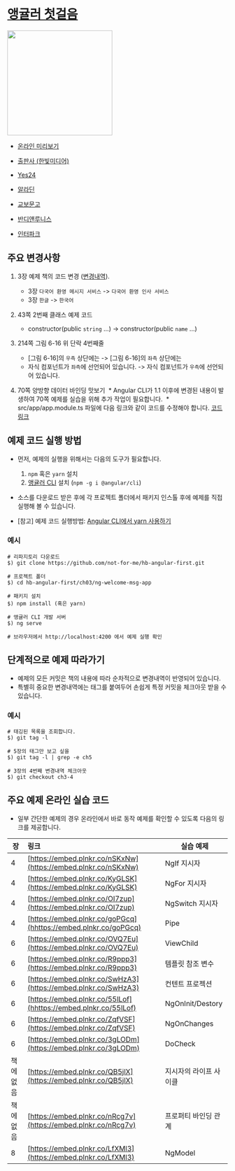 # [앵귤러 첫걸음](http://www.hanbit.co.kr/store/books/look.php?p_code=B3348481708)

<img src="https://raw.githubusercontent.com/not-for-me/hb-angular-first/master/resources/angular_first_cover.jpg" width="240">

* [온라인 미리보기](https://www.yumpu.com/xx/document/view/58546516)

* [출판사 (한빛미디어)](http://www.hanbit.co.kr/store/books/look.php?p_code=B3348481708)
* [Yes24](http://www.yes24.com/24/goods/41070512)
* [알라딘](http://aladin.kr/p/cowyM)
* [교보문고](http://www.kyobobook.co.kr/product/detailViewKor.laf?ejkGb=KOR&mallGb=KOR&barcode=9788968486807&orderClick=LEA&Kc=)
* [반디앤루니스](http://www.bandinlunis.com/front/product/detailProduct.do?prodId=4072669)
* [인터파크](http://book.interpark.com/product/BookDisplay.do?_method=detail&sc.shopNo=0000400000&sc.prdNo=267622241&sc.saNo=003002001&bid1=search&bid2=product&bid3=title&bid4=001)

## 주요 변경사항 
1. 3장 예제 책의 코드 변경 ([변경내역](https://github.com/not-for-me/hb-angular-first/commit/7c78fc2f315e9ced3fde740e8bbf41ae2b2cd065)).
   * 3장 `다국어 환영 메시지 서비스` -> `다국어 환영 인사 서비스`
   * 3장 `한글` -> `한국어`

2. 43쪽 2번째 클래스 예제 코드
   * constructor(public `string` ...) -> constructor(public `name` ...)

3. 214쪽 그림 6-16 위 단락 4번째줄
   * [그림 6-16]의 `우측` 상단에는 -> [그림 6-16]의 `좌측` 상단에는
   * 자식 컴포넌트가 `좌측`에 선언되어 있습니다. -> 자식 컴포넌트가 `우측`에 선언되어 있습니다.

4. 70쪽 양방향 데이터 바인딩 맛보기
  * Angular CLI가 1.1 이후에 변경된 내용이 발생하여 70쪽 예제를 실습을 위해 추가 작업이 필요합니다.
  * src/app/app.module.ts 파일에 다음 링크와 같이 코드를 수정해야 합니다. [코드 링크](https://github.com/not-for-me/hb-angular-first/blob/17f66ce3129f1f948881d8553f3b024f184dba31/ch03/ng-welcome-msg-app/src/app/app.module.ts)

## 예제 코드 실행 방법
* 먼저, 예제의 실행을 위해서는 다음의 도구가 필요합니다.
    1. `npm` 혹은 `yarn` 설치
    1. [앵귤러 CLI](https://github.com/angular/angular-cli) 설치 (`npm -g i @angular/cli`)

* 소스를 다운로드 받은 후에 각 프로젝트 폴더에서 패키지 인스톨 후에 예제를 직접 실행해 볼 수 있습니다.
* [참고] 예제 코드 실행방법: [Angular CLI에서 yarn 사용하기](https://youtu.be/FBMTvESUaiU)

### 예시
```
# 리파지토리 다운로드
$) git clone https://github.com/not-for-me/hb-angular-first.git

# 프로젝트 폴더 
$) cd hb-angular-first/ch03/ng-welcome-msg-app

# 패키지 설치
$) npm install (혹은 yarn)

# 앵귤러 CLI 개발 서버 
$) ng serve

# 브라우저에서 http://localhost:4200 에서 예제 실행 확인
```

## 단계적으로 예제 따라가기
* 예제의 모든 커밋은 책의 내용에 따라 순차적으로 변경내역이 반영되어 있습니다.
* 특별히 중요한 변경내역에는 태그를 붙여두어 손쉽게 특정 커밋을 체크아웃 받을 수 있습니다.

### 예시
```
# 태깅된 목록을 조회합니다.
$) git tag -l

# 5장의 태그만 보고 싶을 
$) git tag -l | grep -e ch5

# 3장의 4번째 변경내역 체크아웃
$) git checkout ch3-4
```

## 주요 예제 온라인 실습 코드
* 일부 간단한 예제의 경우 온라인에서 바로 동작 예제를 확인할 수 있도록 다음의 링크를 제공합니다. 

| 장 | 링크 | 실습 예제 |
| - |:----------------------------------------------| --------- |
| 4 | [https://embed.plnkr.co/nSKxNw](https://embed.plnkr.co/nSKxNw)| NgIf 지시자 |
| 4 | [https://embed.plnkr.co/KyGLSK](https://embed.plnkr.co/KyGLSK) | NgFor 지시자 |
| 4 | [https://embed.plnkr.co/OI7zup](https://embed.plnkr.co/OI7zup) | NgSwitch 지시자 |
| 4 | [https://embed.plnkr.co/goPGcq](hhttps://embed.plnkr.co/goPGcq) | Pipe |
| 6 | [https://embed.plnkr.co/OVQ7Eu](https://embed.plnkr.co/OVQ7Eu) | ViewChild |
| 6 | [https://embed.plnkr.co/R9ppp3](https://embed.plnkr.co/R9ppp3) | 템플릿 참조 변수 |
| 6 | [https://embed.plnkr.co/SwHzA3](https://embed.plnkr.co/SwHzA3) | 컨텐트 프로젝션 |
| 6 | [https://embed.plnkr.co/55lLof](hhttps://embed.plnkr.co/55lLof) | NgOnInit/Destory |
| 6 | [https://embed.plnkr.co/ZqfVSF](https://embed.plnkr.co/ZqfVSF) | NgOnChanges |
| 6 | [https://embed.plnkr.co/3gLODm](https://embed.plnkr.co/3gLODm) | DoCheck |
| 책에 없음 | [https://embed.plnkr.co/QB5jlX](https://embed.plnkr.co/QB5jlX) | 지시자의 라이프 사이클 |
| 책에 없음 | [https://embed.plnkr.co/nRcg7v](https://embed.plnkr.co/nRcg7v) | 프로퍼티 바인딩 관계 |
| 8 | [https://embed.plnkr.co/LfXMl3](https://embed.plnkr.co/LfXMl3) | NgModel |
